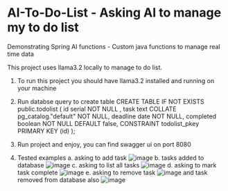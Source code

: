 # AI-To-Do-List - Asking AI to manage my to do list 
Demonstrating Spring AI functions - Custom java functions to manage real time data

This project uses llama3.2 locally to manage to do list. 
1. To run this project you should have llama3.2 installed and running on your machine
2. Run databse query to create table
   CREATE TABLE IF NOT EXISTS public.todolist
   (
        id serial NOT NULL ,
        task text COLLATE pg_catalog."default" NOT NULL,
        deadline date NOT NULL,
        completed boolean NOT NULL DEFAULT false,
        CONSTRAINT todolist_pkey PRIMARY KEY (id)
   );
4. Run project and enjoy, you can find swagger ui on port 8080

5. Tested examples
  a. asking to add task
![image](https://github.com/user-attachments/assets/6f8ebdc0-3b5a-4095-93a9-5fc293546fc6)
  b. tasks added to database 
![image](https://github.com/user-attachments/assets/fd0cd8c2-e3de-482a-b1e1-e74a4cf23597)
  c. asking to list all tasks
![image](https://github.com/user-attachments/assets/7d482b82-c6d3-4e4d-b28b-113157afef29)
  d. asking to mark task complete
![image](https://github.com/user-attachments/assets/620ad412-523d-42f9-b470-84b7a7d95578)
  e. asking to remove task
![image](https://github.com/user-attachments/assets/d496d674-bb4d-4907-9368-ed86df9e7101)
  and task removed from database also
![image](https://github.com/user-attachments/assets/4f380a43-7538-4661-b4a6-d907df78f4d6)

